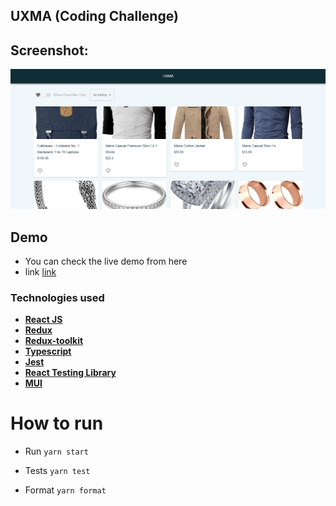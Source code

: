 ## UXMA (Coding Challenge)

## Screenshot:

![Screenshot](screenshot.png "screenshot")


## Demo
- You can check the live demo from here  
- link <a href="link">link</a> 
 
### Technologies used

- **[React JS](https://react.dev/)**
- **[Redux](https://redux.js.org/)**
- **[Redux-toolkit](https://redux-toolkit.js.org/)**
- **[Typescript](https://www.typescriptlang.org/)**
- **[Jest](https://jestjs.io/)**
- **[React Testing Library](https://testing-library.com/)**
- **[MUI](https://mui.com/)**


# How to run

- Run
  `yarn start`

- Tests
  `yarn test`

- Format
  `yarn format`
